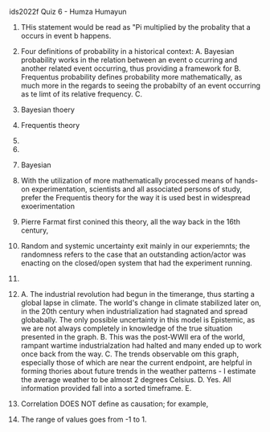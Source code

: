 ids2022f Quiz 6 - Humza Humayun

1. THis statement would be read as "Pi multiplied by the probality that a occurs in event b happens.

2. Four definitions of probability in a historical context:
	A. Bayesian probability works in the relation between an event o	ccurring and another related event occurring, thus providing a framework 
	for 
	B. Frequentus probability defines probability more mathematically, as much more in the regards to seeing the probabilty of an event 
	occurring as te limt of its relative frequency.
	C. 
3. Bayesian thoery

4. Frequentis theory

5. 

6. 

7. Bayesian

8. With the utilization of more mathematically processed means of hands-on experimentation, scientists and all associated persons of study, prefer
the Frequentis theory for the way it is used best in widespread exoerimentation

9. Pierre Farmat first conined this theory, all the way back in the 16th century,

10. Random and systemic uncertainty exit mainly in our experiemnts; the randomness refers to the case that an outstanding action/actor was
enacting on the closed/open system that had the experiment running.

11. 

12. 
	A. The industrial revolution had begun in the timerange, thus starting a global lapse in climate. The world's change in climate stabilized
	later on, in the 20th century when industrialization had stagnated and spread globabally. The only possible uncertainty in this model is 
	Epistemic, as we are not always completely in knowledge of the true situation presented in the graph.
	B. This was the post-WWII era of the world, rampant wartime industrialzation had halted and many ended up to work once back from the way. 
	C. The trends observable om this graph, especially those of which are near the current endpoint, are helpful in forming thories about 
	future trends in the weather patterns - I estimate the average weather to be almost 2 degrees Celsius.
	D. Yes. All information provided fall into a sorted timeframe.
	E. 

13. Correlation DOES NOT define as causation; for example, 

14. The range of values goes from -1 to 1.
